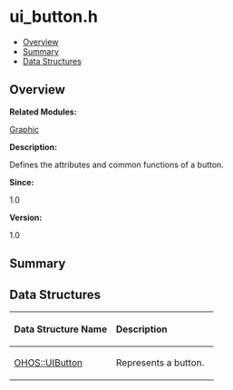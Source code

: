 # ui\_button.h<a name="ZH-CN_TOPIC_0000001055678076"></a>

-   [Overview](#section1692478888165629)
-   [Summary](#section618616846165629)
-   [Data Structures](#nested-classes)

## **Overview**<a name="section1692478888165629"></a>

**Related Modules:**

[Graphic](Graphic.md)

**Description:**

Defines the attributes and common functions of a button. 

**Since:**

1.0

**Version:**

1.0

## **Summary**<a name="section618616846165629"></a>

## Data Structures<a name="nested-classes"></a>

<a name="table1679959720165629"></a>
<table><thead align="left"><tr id="row1801823445165629"><th class="cellrowborder" valign="top" width="50%" id="mcps1.1.3.1.1"><p id="p1410934612165629"><a name="p1410934612165629"></a><a name="p1410934612165629"></a>Data Structure Name</p>
</th>
<th class="cellrowborder" valign="top" width="50%" id="mcps1.1.3.1.2"><p id="p1061088055165629"><a name="p1061088055165629"></a><a name="p1061088055165629"></a>Description</p>
</th>
</tr>
</thead>
<tbody><tr id="row1309725342165629"><td class="cellrowborder" valign="top" width="50%" headers="mcps1.1.3.1.1 "><p id="p652177340165629"><a name="p652177340165629"></a><a name="p652177340165629"></a><a href="OHOS-UIButton.md">OHOS::UIButton</a></p>
</td>
<td class="cellrowborder" valign="top" width="50%" headers="mcps1.1.3.1.2 "><p id="p561184981165629"><a name="p561184981165629"></a><a name="p561184981165629"></a>Represents a button. </p>
</td>
</tr>
</tbody>
</table>

